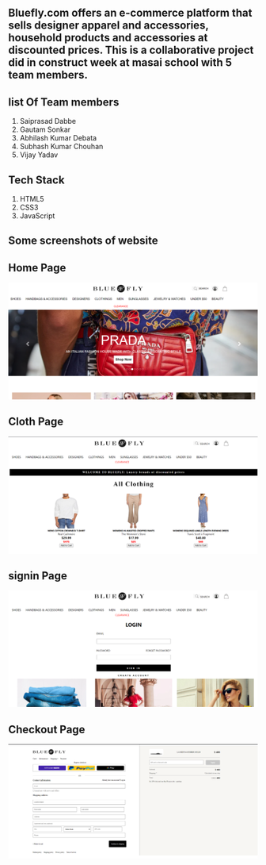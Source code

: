 
## Bluefly.com offers an e-commerce platform that sells designer apparel and accessories, household products and accessories at discounted prices. This is a collaborative project did in construct week at masai school with 5 team members.

## list Of Team members
<ol>
<li>Saiprasad Dabbe</li>
<li>Gautam Sonkar</li>
<li>Abhilash Kumar Debata</li>
<li>Subhash Kumar Chouhan</li>
<li>Vijay Yadav</li>
</ol>

## Tech Stack

<ol>
<li>HTML5</li>
<li>CSS3</li>
<li>JavaScript</li>
</ol>

## Some screenshots of website

## Home Page

<img src="./screeshots/home.png"/>

## Cloth Page

<img src="./screeshots/cloth.png"/>

## signin Page
<img src="./screeshots/signin.png"/>

## Checkout Page

<img src="./screeshots/checkout.png"/>




